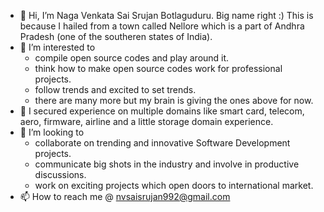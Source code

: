 - 👋 Hi, I’m Naga Venkata Sai Srujan Botlaguduru. Big name right :) This is because I hailed from a town called Nellore which is a part of Andhra Pradesh (one of the southeren states of India).
- 👀 I’m interested to
  - compile open source codes and play around it.
  - think how to make open source codes work for professional projects.
  - follow trends and excited to set trends.
  - there are many more but my brain is giving the ones above for now.
- 🌱 I secured experience on multiple domains like smart card, telecom, aero, firmware, airline and a little storage domain experience.
- 💞️ I’m looking to
  - collaborate on trending and innovative Software Development projects.
  - communicate big shots in the industry and involve in productive discussions.
  - work on exciting projects which open doors to international market.
- 📫 How to reach me @ nvsaisrujan992@gmail.com

<!---
itsmesrujan/itsmesrujan is a ✨ special ✨ repository because its `README.md` (this file) appears on your GitHub profile.
You can click the Preview link to take a look at your changes.
--->
